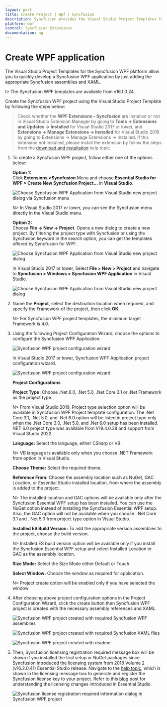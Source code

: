 ```yaml
---
layout: post
title: Create Project | Wpf | Syncfusion
description: Syncfusion provides the Visual Studio Project Templates for the Syncfusion WPF platform to create Syncfusion WPF Application by addiing the required assemblies
platform: wpf
control: Syncfusion Extensions
documentation: ug
---
```



# Create WPF application

The Visual Studio Project Templates for the Syncfusion WPF platform allow you to quickly develop a Syncfusion WPF application by just adding the appropriate Syncfusion assemblies and XAML. 

I> The Syncfusion WPF templates are available from v16.1.0.24. 

Create the Syncfusion WPF project using the Visual Studio Project Template by following the steps below: 

> Check whether the **WPF Extensions - Syncfusion** are installed or not in Visual Studio Extension Manager by going to **Tools -> Extensions and Updates -> Installed** for Visual Studio 2017 or lower, and **Extensions -> Manage Extensions -> Installed** for Visual Studio 2019 by going to Extensions -> Manage Extensions -> Installed. If this extension not installed, please install the extension by follow the steps from the [download and installation](download-and-installation) help topic.

1.	To create a Syncfusion WPF project, follow either one of the options below:

	**Option 1:**  
	Click **Extensions >Syncfusion** Menu and choose **Essential Studio for WPF > Create New Syncfusion Project…**  in **Visual Studio**.
    
	![Choose Syncfusion WPF Application from Visual Studio new project dialog via Syncfusion menu](Project-Template-images/Syncfusion_Menu_ProjectTemplate.png)

	N> In Visual Studio 2017 or lower, you can see the  Syncfusion menu directly in the Visual Studio menu.

	**Option 2:**   
	Choose **File -> New -> Project**. Opens a new dialog to create a new project. By filtering the project type with Syncfusion or using the Syncfusion keyword in the search option, you can get the templates offered by Syncfusion for WPF.

	![Choose Syncfusion WPF Application from Visual Studio new project dialog](Project-Template-images/Syncfusion-Project-Template-Gallery2019-1.png)

	In Visual Studio 2017 or lower, Select **File > New > Project** and navigate to **Syncfusion > Windows > Syncfusion WPF Application** in Visual Studio. 

	![Choose Syncfusion WPF Application from Visual Studio new project dialog](Project-Template-images/Syncfusion-Project-Template-Gallery-1.png)

2.	Name the **Project**, select the destination location when required, and specify the Framework of the project, then click **OK**.  

	N> For Syncfusion WPF project templates, the minimum target Framework is 4.0. 

3.	Using the following Project Configuration Wizard, choose the options to configure the Syncfusion WPF Application.  
  
	![Syncfusion WPF project configuration wizard](Project-Template-images/Syncfusion-Project-Template-Gallery2019-2.png)
                                                 
	In Visual Studio 2017 or lower, Syncfusion WPF Application project configuration wizard. 

	![Syncfusion WPF project configuration wizard](Project-Template-images/Syncfusion-Project-Template-Gallery-2.png)

	**Project Configurations**

	**Project Type:** Choose .Net 6.0, .Net 5.0, .Net Core 3.1 or .Net Framework as the project type.

	N> From Visual Studio 2019, Project type selection option will be available in Syncfusion WPF Project template configuration. The .Net Core 3.1, .Net 5.0, and .Net 6.0 option will be listed in project type only when the .Net Core 3.0, .Net 5.0, and .Net 6.0 setup has been installed. NET 6.0 project type was available from V19.4.0.38 and support from Visual Studio 2022. 

	**Language:** Select the language, either CSharp or VB.

	N> VB language is available only when you choose .NET Framework from option in Visual Studio.

	**Choose Theme:** Select the required theme.

	**Reference From:** Choose the assembly location such as NuGet, GAC Location, or Essential Studio installed location, from where the assembly is added to the project.

	N> The installed location and GAC options will be available only after the Syncfusion Essential WPF setup has been installed. You can use the NuGet option instead of installing the Syncfusion Essential WPF setup. Also, the GAC option will not be available when you choose . Net Core 3.1 and . Net 5.0 from project type option in Visual Studio.

	**Installed ES Build Version:** To add the appropriate version assemblies to the project, choose the build version.

	N> Installed ES build version option will be available only if you install the Syncfusion Essential WPF setup and select Installed Location or GAC as the assembly location.

	**Size Mode:** Select the Size Mode either Default or Touch.

	**Select Window:** Choose the window as required for application.

	N> Project create option will be enabled only if you have selected the window
      
4.	After choosing above project configuration options in the Project Configuration Wizard, click the create button then Syncfusion WPF project is created with the necessary assembly references and XAML. 

	![Syncfusion WPF project created with required Syncfusion WPF assemblies](Project-Template-images/Syncfusion-Project-Template-Gallery-7.png)

	![Syncfusion WPF project created with required Syncfusion XAML files](Project-Template-images/Syncfusion-Project-Template-Gallery-8.png)

	![Syncfusion WPF project created with readme](Project-Template-images/Syncfusion-Project-Template-Gallery-10.png)

5.	Then, Syncfusion licensing registration required message box will be shown if you installed the trial setup or NuGet packages since Syncfusion introduced the licensing system from 2018 Volume 2 (v16.2.0.41) Essential Studio release. Navigate to the [help topic](https://help.syncfusion.com/common/essential-studio/licensing/license-key#how-to-generate-syncfusion-license-key), which is shown in the licensing message box to generate and register the Syncfusion license key to your project. Refer to this [blog](https://blog.syncfusion.com/post/Whats-New-in-2018-Volume-2-Licensing-Changes-in-the-1620x-Version-of-Essential-Studio.aspx) post for understanding the licensing changes introduced in Essential Studio.

	![Syncfusion license registration required information dialog in Syncfusion WPF project](Project-Template-images/Syncfusion-Project-Template-Gallery-9.png)   